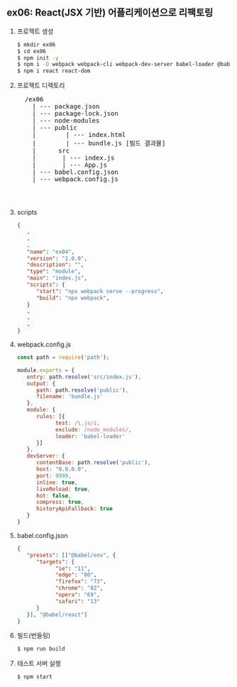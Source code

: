## ex06: React(JSX 기반) 어플리케이션으로 리팩토링

1. 프로젝트 생성
   ```bash
   $ mkdir ex06
   $ cd ex06
   $ npm init -y
   $ npm i -D webpack webpack-cli webpack-dev-server babel-loader @babel/core @babel/preset-env @babel/preset-react
   $ npm i react react-dom
   ```
2. 프로젝트 디렉토리
   <pre>
     /ex06
       | --- package.json
       | --- package-lock.json
       | --- node-modules
       | --- public
       |        | --- index.html
       |        | --- bundle.js [빌드 결과물]
       |      src
       |       | --- index.js
       |       | --- App.js
       | --- babel.config.json
       | --- webpack.config.js
   <pre>

3. scripts
   ```json
   {
      .
      .
      .
      "name": "ex04",
      "version": "1.0.0",
      "description": "",
      "type": "module",
      "main": "index.js",
      "scripts": {
         "start": "npx webpack serve --progress",
         "build": "npx webpack",
      }
      .
      .
      .
   }
   ```

4. webpack.config.js
   ```javascript
   const path = require('path');

   module.exports = {
      entry: path.resolve('src/index.js'),
      output: {
         path: path.resolve('public'),
         filename: 'bundle.js'
      },
      module: {
         rules: [{
               test: /\.js/i,
               exclude: /node_modules/,
               loader: 'babel-loader'
         }]
      },
      devServer: {
         contentBase: path.resolve('public'),
         host: "0.0.0.0",
         port: 9999,
         inline: true,
         liveReload: true,
         hot: false,
         compress: true,
         historyApiFallback: true
      }
   } 
   ```
5. babel.config.json
   ```json
   {
      "presets": [["@babel/env", {
         "targets": {
               "ie": "11",
               "edge": "80",
               "firefox": "73",
               "chrome": "82",
               "opera": "69",
               "safari": "13"
         }
      }], "@babel/react"]
   }
   ```

6. 빌드(번들링)
   ```bash
   $ npm run build
   ```

7. 테스트 서버 실행
   ```bash
   $ npm start
   ```